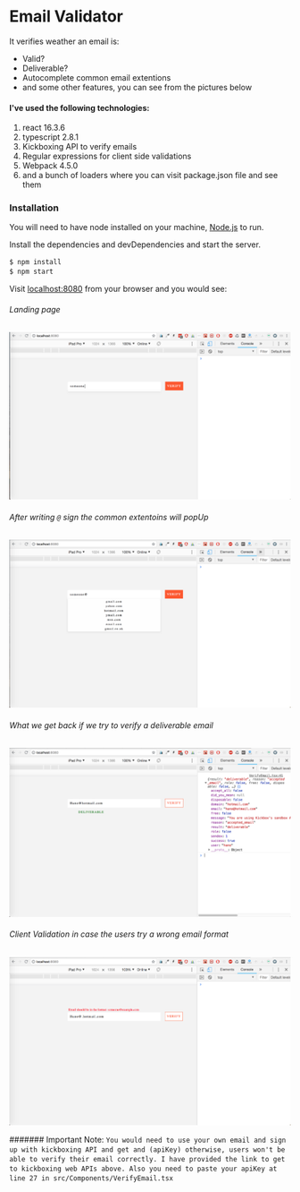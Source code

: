 # Email Validator

It verifies weather an email is:
  - Valid?
  - Deliverable?
  - Autocomplete common email extentions
  - and some other features, you can see from the pictures below

#### I've used the following technologies:
  1. react 16.3.6
  2. typescript 2.8.1
  3. Kickboxing API to verify emails
  4. Regular expressions for client side validations
  5. Webpack 4.5.0
  6. and a bunch of loaders where you can visit package.json file and see them
### Installation

You will need to have node installed on your machine, [Node.js](https://nodejs.org/) to run.

Install the dependencies and devDependencies and start the server.

```sh
$ npm install
$ npm start
```

Visit [localhost:8080](http://localhost:8080) from your browser and you would see:

###### Landing page
![](src/images/1.png)

###### After writing ``@`` sign the common extentoins will popUp
![](src/images/2.png)

###### What we get back if we try to verify a deliverable email
![](src/images/3.png)

###### Client Validation in case the users try a wrong email format
![](src/images/4.png)


####### Important Note: `You would need to use your own email and sign up with kickboxing API and get and (apiKey) otherwise, users won't be able to verify their email correctly. I have provided the link to get to kickboxing web APIs above. Also you need to paste your apiKey at line 27 in src/Components/VerifyEmail.tsx `
